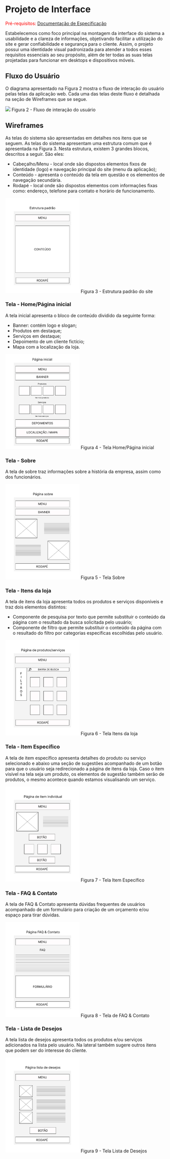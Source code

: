 # Projeto de Interface

<span style="color:red">Pré-requisitos: <a href="02-Especificação do Projeto.md"> Documentação de Especificação</a></span>

Estabelecemos como foco principal na montagem da interface do sistema a usabilidade e a clareza de informações, objetivando facilitar a utilização do site e gerar confiabilidade e segurança para o cliente. Assim, o projeto possui uma identidade visual padronizada para atender a todos esses requisitos essenciais ao seu propósito, além de ter todas as suas telas projetadas para funcionar em desktops e dispositivos móveis.

## Fluxo do Usuário

O diagrama apresentado na Figura 2 mostra o fluxo de interação do usuário pelas telas da aplicação web. Cada uma das telas deste fluxo é detalhada na seção de Wireframes que se segue.

<img src="https://github.com/ICEI-PUC-Minas-PMV-ADS/pmv-ads-2023-1-e1-proj-web-t2-grupo-2-paiva-moto-pecas/blob/main/docs/img/Fluxo%20do%20usu%C3%A1rio.jpg?raw=true" />
Figura 2 - Fluxo de interação do usuário

## Wireframes

As telas do sistema são apresentadas em detalhes nos itens que se seguem. As telas do sistema apresentam uma estrutura comum que é apresentada na Figura 3. Nesta estrutura, existem 3 grandes blocos, descritos a seguir. São eles:

- Cabeçalho/Menu - local onde são dispostos elementos fixos de identidade (logo) e navegação principal do site (menu da aplicação);
- Conteúdo - apresenta o conteúdo da tela em questão e os elementos de navegação secundária.
- Rodapé - local onde são dispostos elementos com informações fixas como: endereço, telefone para contato e horário de funcionamento.

<img height="300px" src="https://github.com/ICEI-PUC-Minas-PMV-ADS/pmv-ads-2023-1-e1-proj-web-t2-grupo-2-paiva-moto-pecas/blob/main/docs/img/wireframe-estrutura.jpg?raw=true" />
Figura 3 - Estrutura padrão do site

### Tela - Home/Página inicial

A tela inicial apresenta o bloco de conteúdo dividido da seguinte forma:

- Banner: contém logo e slogan;
- Produtos em destaque;
- Serviços em destaque;
- Depoimento de um cliente fictício;
- Mapa com a localização da loja.

<img height="300px" src="https://github.com/ICEI-PUC-Minas-PMV-ADS/pmv-ads-2023-1-e1-proj-web-t2-grupo-2-paiva-moto-pecas/blob/main/docs/img/wireframe-home.jpg?raw=true" />
Figura 4 - Tela Home/Página inicial

### Tela - Sobre

A tela de sobre traz informações sobre a história da empresa, assim como dos funcionários.

<img height="300px" src="https://github.com/ICEI-PUC-Minas-PMV-ADS/pmv-ads-2023-1-e1-proj-web-t2-grupo-2-paiva-moto-pecas/blob/main/docs/img/wireframe-sobre.jpg?raw=true" />
Figura 5 - Tela Sobre

### Tela - Itens da loja

A tela de itens da loja apresenta todos os produtos e serviços disponíveis e traz dois elementos distintos:

- Componente de pesquisa por texto que permite substituir o conteúdo da página com o resultado da busca solicitada pelo usuário;
- Componente de filtro que permite substituir o conteúdo da página com o resultado do filtro por categorias específicas escolhidas pelo usuário.

<img height="300px" src="https://github.com/ICEI-PUC-Minas-PMV-ADS/pmv-ads-2023-1-e1-proj-web-t2-grupo-2-paiva-moto-pecas/blob/main/docs/img/wireframe-produtos-servicos.jpg?raw=true" />
Figura 6 - Tela Itens da loja

### Tela - Item Específico

A tela de item específico apresenta detalhes do produto ou serviço selecionado e abaixo uma seção de sugestões acompanhado de um botão para que o usuário seja redirecionado a página de itens da loja.
Caso o item visível na tela seja um produto, os elementos de sugestão também serão de produtos, o mesmo acontece quando estamos visualisando um serviço.

<img height="300px" src="https://github.com/ICEI-PUC-Minas-PMV-ADS/pmv-ads-2023-1-e1-proj-web-t2-grupo-2-paiva-moto-pecas/blob/main/docs/img/wireframe-item-individual.jpg?raw=true" />
Figura 7 - Tela Item Específico

### Tela - FAQ & Contato

A tela de FAQ & Contato apresenta dúvidas frequentes de usuários acompanhado de um formulário para criação de um orçamento e/ou espaço para tirar dúvidas.

<img height="300px" src="https://github.com/ICEI-PUC-Minas-PMV-ADS/pmv-ads-2023-1-e1-proj-web-t2-grupo-2-paiva-moto-pecas/blob/main/docs/img/wireframe-faq-contato.jpg?raw=true" />
Figura 8 - Tela de FAQ & Contato

### Tela - Lista de Desejos

A tela lista de desejos apresenta todos os produtos e/ou serviços adicionados na lista pelo usuário. Na lateral também sugere outros itens que podem ser do interesse do cliente.

<img height="300px" src="https://github.com/ICEI-PUC-Minas-PMV-ADS/pmv-ads-2023-1-e1-proj-web-t2-grupo-2-paiva-moto-pecas/blob/main/docs/img/wireframe-lista-desejos.jpg?raw=true" />
Figura 9 - Tela Lista de Desejos
